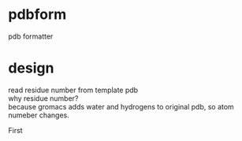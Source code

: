 # pdbform
pdb formatter 

# design
read residue number from template pdb   
why residue number?   
because gromacs adds water and hydrogens to original pdb, so atom numeber changes.  


First 
